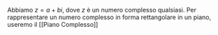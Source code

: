 Abbiamo $z = a+bi$, dove $z$ è un numero complesso qualsiasi.
Per rappresentare un numero complesso in forma rettangolare in un piano, useremo il [[Piano Complesso]]